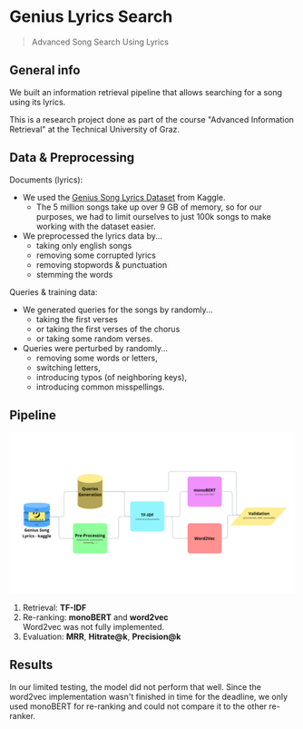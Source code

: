 # Genius Lyrics Search
> Advanced Song Search Using Lyrics

## General info
We built an information retrieval pipeline that allows searching for a song using its lyrics.

This is a research project done as part of the course "Advanced Information Retrieval" at the Technical University of Graz.

## Data & Preprocessing

Documents (lyrics):
- We used the [Genius Song Lyrics Dataset](https://www.kaggle.com/datasets/carlosgdcj/genius-song-lyrics-with-language-information/) from Kaggle.
  - The 5 million songs take up over 9 GB of memory, so for our purposes, we had to limit ourselves to just 100k songs to make working with the dataset easier.
- We preprocessed the lyrics data by... 
  - taking only english songs
  - removing some corrupted lyrics
  - removing stopwords & punctuation
  - stemming the words

Queries & training data:
- We generated queries for the songs by randomly...
  - taking the first verses
  - or taking the first verses of the chorus
  - or taking some random verses.
- Queries were perturbed by randomly...
  - removing some words or letters,
  - switching letters,
  - introducing typos (of neighboring keys),
  - introducing common misspellings.

## Pipeline

![Pipeline](pipeline-diagram.png)

1. Retrieval: **TF-IDF**
2. Re-ranking: **monoBERT** and **word2vec**  
Word2vec was not fully implemented.
3. Evaluation: **MRR**, **Hitrate@k**, **Precision@k**

## Results

In our limited testing, the model did not perform that well.
Since the word2vec implementation wasn't finished in time for the deadline, we only used monoBERT for re-ranking and could not compare it to the other re-ranker.


